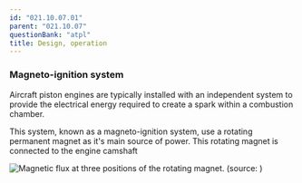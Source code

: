 ```yaml
---
id: "021.10.07.01"
parent: "021.10.07"
questionBank: "atpl"
title: Design, operation
---
```


### Magneto-ignition system

Aircraft piston engines are typically installed with an independent system to
provide the electrical energy required to create a spark within a combustion
chamber.

This system, known as a magneto-ignition system, use a rotating permanent magnet
as it's main source of power. This rotating magnet is connected to the engine
camshaft

![Magnetic flux at three positions of the rotating magnet. (source: )](/images/021.10.07.01-1)
